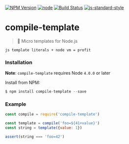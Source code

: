 [![NPM Version](https://img.shields.io/npm/v/compile-template.svg?style=flat-square)](https://www.npmjs.com/package/compile-template)
[![node](https://img.shields.io/node/v/compile-template.svg?style=flat-square)](https://www.npmjs.com/package/compile-template)
[![Build Status](https://img.shields.io/travis/dotcypress/compile-template.svg?branch=master&style=flat-square)](https://travis-ci.org/dotcypress/compile-template)
[![js-standard-style](https://img.shields.io/badge/code%20style-standard-brightgreen.svg?style=flat-square)](http://standardjs.com/)

# compile-template
> 📠 Micro templates for Node.js

`js template literals + node vm = profit`

### Installation

**Note**: `compile-template` requires Node `4.0.0` or later

Install from NPM:

```js
$ npm install compile-template --save
```

### Example

```js
const compile = require('compile-template')

const template = compile('foo=${41+value}')
const string = template({value: 1})

assert(string === 'foo=42')
```
